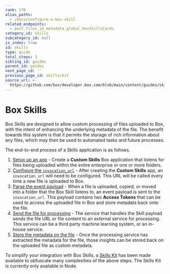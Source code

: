```yaml
---
rank: 170
alias_paths:
  - /docs/configure-a-box-skill
related_endpoints:
  - post_files_id_metadata_global_boxSkillsCards
category_id: skills
subcategory_id: null
is_index: true
id: skills
type: guide
total_steps: 3
sibling_id: guides
parent_id: guides
next_page_id: ''
previous_page_id: skills/kit
source_url: >-
  https://github.com/box/developer.box.com/blob/main/content/guides/skills/index.md
---
```

# Box Skills

Box Skills are designed to allow custom processing of files uploaded to Box,
with the intent of enhancing the underlying metadata of the file. The benefit
towards this system is that it permits the storage of rich information about any
files, which may then be used to automated tasks and future processes.

The end-to-end process of a Skills application is as follows.

1. [Setup up an app](guide://applications/custom-skills/setup) - Create a
   **Custom Skills**  Box application that listens for files being uploaded
   within the entire enterprise or one or more folders.   
2. [Configure the `invocation_url`](guide://skills/invocation-url) - After
   creating the **Custom Skills** app, an `invocation_url` will need to be
   configured. This URL will be called every time a new file is uploaded to Box.
3. [Parse the event payload](guide://skills/handle/payload) - When a file is
   uploaded, copied, or moved into a folder that the Box Skill listens to, an
   event payload is sent to the `invocation_url`. This payload contains two
   **Access Tokens** that can be used to access the uploaded file in Box and
   store metadata back onto the file.        
4. [Send the file for processing](guide://skills/examples) - The service that
   handles the Skill payload sends the file URL or file content to an external
   service for processing. This service can be a third party machine learning
   system, or an in-house service.
5. [Store the metadata on the file](guide://skills/handle/metadata) - Once the
   processing service has extracted the metadata for the file, those insights
   can be stored back on the uploaded file as custom metadata.
   
<Message>

To simplify your integration with Box Skills, a [Skills
Kit](guide://skills/kit) has been made available to obfuscate many
complexities of the above steps. The Skills Kit is currently only available in
Node.

</Message>